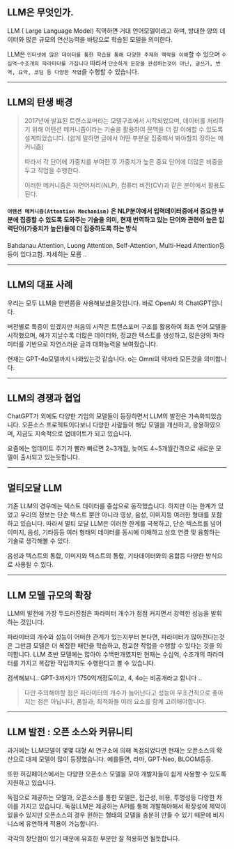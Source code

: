 ## LLM은 무엇인가.

LLM ( Large Language Model) 직역하면 거대 언어모델이라고 하며, 방대한 양의 데이터와 많은 규모의 연산능력을
바탕으로 학습된 모델을 의미한다.

LLM은 `인터넷에 많은 데이터를 통한 학습을 통해 다양한 주제와 맥락을 이해`할 수 있으며 `수십억~수조개의 파라미터를 가집니다` 
따라서 `단순하게 문장을 완성하는것이 아닌, 글쓰기, 번역, 요약, 코딩 등 다양한 작업`을 수행할 수 있습니다.

----

## LLM의 탄생 배경 

> 2017년에 발표된 트랜스포머라는 모델구조에서 시작되었으며, 데이터를 처리하기 위해 어텐션 메커니즘이라는 기술을 활용하여
> 문맥을 더 잘 이해할 수 있도록 설계되었습니다. (쉽게 말하면 글에서 어떤 부분을 집중해서 봐야할지 정하는 메커니즘)
> 
> 따라서 각 단어에 가중치를 부여한 후 가중치가 높은 중요 단어에 더많은 비중을 두고 작업을 수행한다.
> 
> 이러한 메커니즘은 자연어처리(NLP), 컴퓨터 비전(CV)과 같은 분야에서 활용도 된다.



#### `어텐션 메커니즘(Attention Mechanism)` 은 NLP분야에서 입력데이터중에서 중요한 부분에 집중할 수 있도록 도와주는 기술을 의미, 현재 번역하고 있는 단어와 관련이 높은 입력단어(가중치가 높은)들에 더 집중하도록 하는 방식

Bahdanau Attention, Luong Attention, Self-Attention, Multi-Head Attention등등이 있다고함. 자세히는 모름 ..



----

## LLM의 대표 사례

우리는 모두 LLM을 한번쯤을 사용해보셨을것입니다. 바로 OpenAI 의 ChatGPT입니다.  

버전별로 특증이 있겠지만 처음의 시작은 트랜스포머 구조를 활용하여 최초 언어 모델을 시작했으며, 해가 지날수록 
더많은 데이터와, 정교한 텍스트를 생성하고, 많은양의 파라미터를 기반으로 자연스러운 글과 대화능력을 보여줬습니다.

현재는 GPT-4o모델까지 나와있는것 같습니다. o는 Omni의 약자라 모든것을 의미합니다.

---

## LLM의 경쟁과 협업 

ChatGPT가 외에도 다양한 기업의 모델들이 등장하면서 LLM의 발전은 가속화되었습니다. 
오픈소스 프로젝트이다보니 다양한 사람들이 해당 모델을 개선하고, 응용하였으며, 지금도 지속적으로 업데이트가 되고 있습니다.

요즘에는 업데이트 주기가 빨라 빠르면 2~3개월, 늦어도 4~5개월간격으로 새로운 모델이 출시되고 있는듯합니다.

---

## 멀티모달 LLM

기존 LLM의 경우에는 텍스트 데이터를 중심으로 동작했습니다. 하지만 이는 한계가 있었고 우리의 정보는 단순 텍스트 뿐만 아니라
영상, 음성, 이미지등 여러한 형태를 포함하고 있습니다. 따라서 멀티 모달 LLM은 이러한 한계를 극복하고, 단순 텍스트를 넘어
이미지, 음성, 기타등등 여러 형태의 데이터를 동시에 이해하고 상호 연결 및 융합하는 기술로 생각해볼 수 있다.


음성과 텍스트의 통합, 이미지와 텍스트의 통합, 기타데이터와의 융합등 다양한 방식으로 사용될 수 있다.

---

## LLM 모델 규모의 확장

LLM의 발전에 가장 두드러진점은 파라미터 개수가 점점 커지면서 강력한 성능을 발휘하는 것입니다.

파라미터의 개수와 성능이 어떠한 관계가 있는지부터 본다면, 파라미터가 많아진다는것은 그만큼 모델은 더 복잡한 패턴을
학습하고, 정교한 작업을 수행할 수 있다는 것을 의미합니다. LLM 초반 모델에는 많아야 수백만개였지만 현재는 수십억, 수조개의 파라미터를 가지고
복잡한 작업까지도 수행한다고 볼 수 있습니다.

검색해보니.. GPT-3까지가 1750억개정도이고, 4, 4o는 비공개라고 합니다 ..

> 다만 주의해야할 점은 파라미터의 개수가 늘어난다고 성능이 무조건적으로 좋아지는 점은 아닙니다, 품질과, 최적화들 여러
> 요소를 함꼐 고려해야합니다.


---

## LLM 발전 : 오픈 소스와 커뮤니티

과거에는 LLM모델이 몇몇 대형 AI 연구소에 의해 독점되었다면 현재는 오픈소스의 확산으로 
대체 모델이 많이 등장했습니다. 예를들면, 라마, GPT-Neo, BLOOM등등. 

또한 허깅페이스에서는 다양한 오픈소스 모델을 모아 개발자들이 쉽게 사용할 수 있도록 지원하고 있습니다.

독점으로 제공하는 모델과, 오픈소스를 통한 모델은, 접근성, 비용, 투명성등 다양한 차이를 가지고 있습니다.
독점LLM은 제공하는 API를 통해 개발해야해서 확장성에 제약이 있을수 있지만 오픈소스의 경우 원하는 형태의 모델을 
충분히 만들 수 있기 때문에 비지니스에 유연하게 적용이 가능합니다. 

각각의 장단점이 있기 때문에 유효한 부분만 잘 적용하면 될듯합니다.